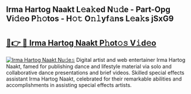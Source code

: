 ## Irma Hartog Naakt L𝚎a𝚔ed N𝚞𝚍e - Part-Opg Vi𝚍𝚎o P𝚑𝚘tos - H𝚘𝚝 O𝚗𝚕yf𝚊ns L𝚎a𝚔s jSxG9

# <h2><a href="http://kf51xg.oniu.top/?m=Irma+Hartog+Naakt">🔗👉 🔴 Irma Hartog Naakt P𝚑ot𝚘𝚜 V𝚒d𝚎o</a></h2>

[![Irma Hartog Naakt Nu𝚍e𝚜](https://i.imgur.com/0qMVB7G.gif)](http://kf51xg.oniu.top/?m=Irma+Hartog+Naakt)
Digital artist and web entertainer Irma Hartog Naakt, famed for publishing dance and lifestyle material via solo and collaborative dance presentations and brief videos. Skilled special effects assistant Irma Hartog Naakt, celebrated for their remarkable abilities and accomplishments in assisting special effects artists.  
